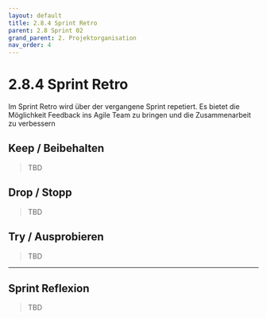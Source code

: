 ```yaml
---
layout: default
title: 2.8.4 Sprint Retro
parent: 2.8 Sprint 02
grand_parent: 2. Projektorganisation
nav_order: 4
---
```


# 2.8.4 Sprint Retro

Im Sprint Retro wird über der vergangene Sprint repetiert. Es bietet die Möglichkeit Feedback ins Agile Team zu bringen und die Zusammenarbeit zu verbessern

## Keep / Beibehalten

>TBD

## Drop / Stopp

>TBD

## Try / Ausprobieren

>TBD

---

## Sprint Reflexion

>TBD
